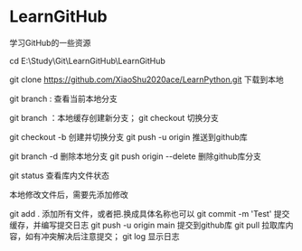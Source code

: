 # LearnGitHub
学习GitHub的一些资源

cd E:\Study\Git\LearnGitHub\LearnGitHub

git clone https://github.com/XiaoShu2020ace/LearnPython.git 下载到本地

git branch : 查看当前本地分支

git branch <branch-name> ：本地缓存创建新分支；
git checkout <branch-name> 切换分支

git checkout -b <branch-name> 创建并切换分支
git push -u origin <branch-name> 推送到github库

git branch -d <branch-name> 删除本地分支
git push origin --delete <branch-name> 删除github库分支

 git status 查看库内文件状态

本地修改文件后，需要先添加修改

git add . 添加所有文件，或者把.换成具体名称也可以
git commit -m 'Test' 提交缓存，并编写提交日志
git push -u origin main 提交到github库
git pull 拉取库内容，如有冲突解决后注意提交；
git log 显示日志


